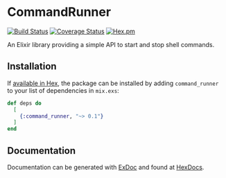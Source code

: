 # CommandRunner

[![Build Status](https://travis-ci.org/tlux/command_runner.svg?branch=master)](https://travis-ci.org/tlux/command_runner)
[![Coverage Status](https://coveralls.io/repos/github/tlux/command_runner/badge.svg?branch=master)](https://coveralls.io/github/tlux/command_runner?branch=master)
[![Hex.pm](https://img.shields.io/hexpm/v/command_runner.svg)](https://hex.pm/packages/command_runner)

An Elixir library providing a simple API to start and stop shell commands.

## Installation

If [available in Hex](https://hex.pm/docs/publish), the package can be installed
by adding `command_runner` to your list of dependencies in `mix.exs`:

```elixir
def deps do
  [
    {:command_runner, "~> 0.1"}
  ]
end
```

## Documentation

Documentation can be generated with
[ExDoc](https://github.com/elixir-lang/ex_doc) and found at
[HexDocs](https://hexdocs.pm/command_runner).
